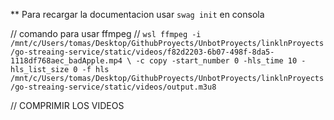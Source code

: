 \*\* Para recargar la documentacion usar `swag init` en consola

// comando para usar ffmpeg
// `wsl ffmpeg -i /mnt/c/Users/tomas/Desktop/GithubProyects/UnbotProyects/linklnProyects/go-streaing-service/static/videos/f82d2203-6b07-498f-8da5-1118df768aec_badApple.mp4 \
-c copy -start_number 0 -hls_time 10 -hls_list_size 0 -f hls /mnt/c/Users/tomas/Desktop/GithubProyects/UnbotProyects/linklnProyects/go-streaing-service/static/videos/output.m3u8
`

// COMPRIMIR LOS VIDEOS

